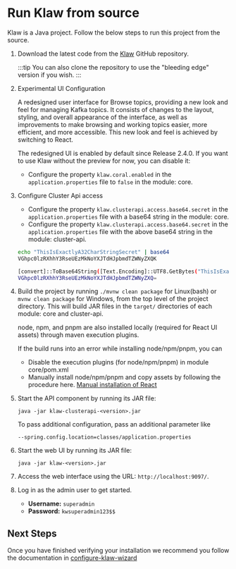 # Run Klaw from source

Klaw is a Java project. Follow the below steps to run this project from
the source.

1.  Download the latest code from the [Klaw](https://github.com/aiven/klaw) GitHub repository.

    :::tip
    You can also clone the repository to use the "bleeding edge" version
    if you wish.
    :::

2.  Experimental UI Configuration 

    A redesigned user interface for Browse topics, providing a new look and feel for managing Kafka topics. It consists of changes to the layout, styling, and overall appearance of the interface, as well as improvements to make browsing and working topics easier, more efficient, and more accessible. This new look and feel is achieved by switching to React.

    The redesigned UI is enabled by default since Release 2.4.0. If you
    want to use Klaw without the preview for now, you can disable it:

    -   Configure the property `klaw.coral.enabled` in the
        `application.properties` file to `false` in the module: core.

3. Configure Cluster Api access

    -   Configure the property `klaw.clusterapi.access.base64.secret` in the `application.properties` file with a base64 string in the module: core.
    -   Configure the property `klaw.clusterapi.access.base64.secret` in the `application.properties` file with the above base64 string in the module: cluster-api. 

    ```{.bash caption="Bash Generation Example"}
    echo "ThisIsExactlyA32CharStringSecret" | base64
    VGhpc0lzRXhhY3RseUEzMkNoYXJTdHJpbmdTZWNyZXQK
    ```

    ``` {.bash caption="Powershell Generation Example"}
    [convert]::ToBase64String([Text.Encoding]::UTF8.GetBytes("ThisIsExactlyA32CharStringSecret"))
    VGhpc0lzRXhhY3RseUEzMkNoYXJTdHJpbmdTZWNyZXQ=
    ```

4.  Build the project by running `./mvnw clean package` for Linux(bash) or `mvnw clean package` for Windows, from the top level of the project directory. This will build JAR files in the `target/` directories of each module: core and cluster-api.

    node, npm,  and pnpm are also installed locally (required for React UI assets) through maven execution plugins.

    If the build runs into an error while installing node/npm/pnpm, you can
    - Disable the execution plugins (for node/npm/pnpm) in module core/pom.xml
    - Manually install node/npm/pnpm and copy assets by following the procedure here. [Manual installation of React](https://github.com/aiven/klaw/blob/main/coral/README.md)

5.  Start the API component by running its JAR file:

    `java -jar klaw-clusterapi-<version>.jar`

    To pass additional configuration, pass an additional parameter like 

    `--spring.config.location=classes/application.properties`

6.  Start the web UI by running its JAR file:

    `java -jar klaw-<version>.jar`

7.  Access the web interface using the URL: `http://localhost:9097/`.

8.  Log in as the admin user to get started.

    -   **Username:** `superadmin`
    -   **Password:** `kwsuperadmin123$$`

## Next Steps

Once you have finished verifying your installation we recommend you follow
the documentation in [configure-klaw-wizard](configure-klaw-wizard)
